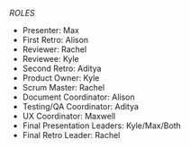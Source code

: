 *ROLES*

- Presenter: Max 
- First Retro: Alison 
- Reviewer: Rachel 
- Reviewee: Kyle 
- Second Retro: Aditya 
- Product Owner: Kyle 
- Scrum Master: Rachel 
- Document Coordinator: Alison 
- Testing/QA Coordinator: Aditya 
- UX Coordinator: Maxwell 
- Final Presentation Leaders: Kyle/Max/Both 
- Final Retro Leader: Rachel
